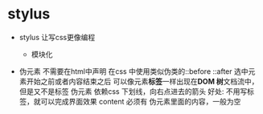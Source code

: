# stylus

- stylus 让写css更像编程
  - 模块化

- 伪元素
  不需要在html中声明
  在css 中使用类似伪类的::before ::after
  选中元素开始之前或者内容结束之后
  可以像元素**标签**一样出现在**DOM 树**文档流中，但是又不是标签
  伪元素 依赖css
  下划线，向右点进去的箭头
  好处: 不用写标签，就可以完成界面效果
  content 必须有 伪元素里面的内容，一般为空